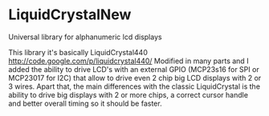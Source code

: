 LiquidCrystalNew
================

Universal library for alphanumeric lcd displays

This library it's basically LiquidCrystal440 http://code.google.com/p/liquidcrystal440/
Modified in many parts and I added the ability to drive LCD's with an external GPIO
(MCP23s16 for SPI or MCP23017 for I2C) that allow to drive even 2 chip big LCD displays
with 2 or 3 wires. Apart that, the main differences with the classic LiquidCrystal is
the ability to drive big displays with 2 or more chips, a correct cursor handle and better
overall timing so it should be faster.

